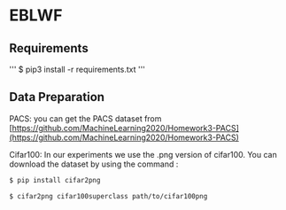 # EBLWF

## Requirements
'''
$ pip3 install -r requirements.txt
'''

## Data Preparation

PACS: you can get the PACS dataset from [https://github.com/MachineLearning2020/Homework3-PACS](https://github.com/MachineLearning2020/Homework3-PACS)

Cifar100: In our experiments we use the .png version of cifar100.
You can download the dataset by using the command :

```bash
$ pip install cifar2png
```

`$ cifar2png cifar100superclass path/to/cifar100png`

